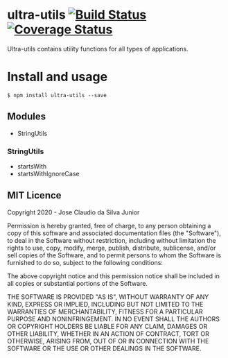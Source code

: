# ultra-utils [![Build Status](https://travis-ci.com/JoseClaudioADS/ultra-utils.svg?branch=master)](https://travis-ci.com/JoseClaudioADS/ultra-utils) [![Coverage Status](https://coveralls.io/repos/github/JoseClaudioADS/ultra-utils/badge.svg?branch=master)](https://coveralls.io/github/JoseClaudioADS/ultra-utils?branch=master)

Ultra-utils contains utility functions for all types of applications.

# Install and usage

    $ npm install ultra-utils --save

## Modules

- StringUtils

### StringUtils

- startsWith
- startsWithIgnoreCase

## MIT Licence

Copyright 2020 - Jose Claudio da Silva Junior

Permission is hereby granted, free of charge, to any person obtaining a copy of this software and associated documentation files (the "Software"), to deal in the Software without restriction, including without limitation the rights to use, copy, modify, merge, publish, distribute, sublicense, and/or sell copies of the Software, and to permit persons to whom the Software is furnished to do so, subject to the following conditions:

The above copyright notice and this permission notice shall be included in all copies or substantial portions of the Software.

THE SOFTWARE IS PROVIDED "AS IS", WITHOUT WARRANTY OF ANY KIND, EXPRESS OR IMPLIED, INCLUDING BUT NOT LIMITED TO THE WARRANTIES OF MERCHANTABILITY, FITNESS FOR A PARTICULAR PURPOSE AND NONINFRINGEMENT. IN NO EVENT SHALL THE AUTHORS OR COPYRIGHT HOLDERS BE LIABLE FOR ANY CLAIM, DAMAGES OR OTHER LIABILITY, WHETHER IN AN ACTION OF CONTRACT, TORT OR OTHERWISE, ARISING FROM, OUT OF OR IN CONNECTION WITH THE SOFTWARE OR THE USE OR OTHER DEALINGS IN THE SOFTWARE.

